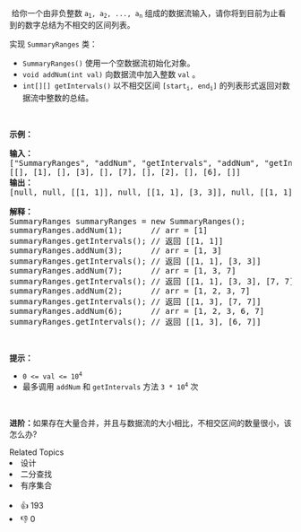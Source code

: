<p>&nbsp;给你一个由非负整数&nbsp;<code>a<sub>1</sub>, a<sub>2</sub>, ..., a<sub>n</sub></code> 组成的数据流输入，请你将到目前为止看到的数字总结为不相交的区间列表。</p>

<p>实现 <code>SummaryRanges</code> 类：</p>

<div class="original__bRMd"> 
 <div> 
  <ul> 
   <li><code>SummaryRanges()</code> 使用一个空数据流初始化对象。</li> 
   <li><code>void addNum(int val)</code> 向数据流中加入整数 <code>val</code> 。</li> 
   <li><code>int[][] getIntervals()</code> 以不相交区间&nbsp;<code>[start<sub>i</sub>, end<sub>i</sub>]</code> 的列表形式返回对数据流中整数的总结。</li> 
  </ul> 
 </div>
</div>

<p>&nbsp;</p>

<p><strong>示例：</strong></p>

<pre>
<strong>输入：</strong>
["SummaryRanges", "addNum", "getIntervals", "addNum", "getIntervals", "addNum", "getIntervals", "addNum", "getIntervals", "addNum", "getIntervals"]
[[], [1], [], [3], [], [7], [], [2], [], [6], []]
<strong>输出：</strong>
[null, null, [[1, 1]], null, [[1, 1], [3, 3]], null, [[1, 1], [3, 3], [7, 7]], null, [[1, 3], [7, 7]], null, [[1, 3], [6, 7]]]

<strong>解释：</strong>
SummaryRanges summaryRanges = new SummaryRanges();
summaryRanges.addNum(1);      // arr = [1]
summaryRanges.getIntervals(); // 返回 [[1, 1]]
summaryRanges.addNum(3);      // arr = [1, 3]
summaryRanges.getIntervals(); // 返回 [[1, 1], [3, 3]]
summaryRanges.addNum(7);      // arr = [1, 3, 7]
summaryRanges.getIntervals(); // 返回 [[1, 1], [3, 3], [7, 7]]
summaryRanges.addNum(2);      // arr = [1, 2, 3, 7]
summaryRanges.getIntervals(); // 返回 [[1, 3], [7, 7]]
summaryRanges.addNum(6);      // arr = [1, 2, 3, 6, 7]
summaryRanges.getIntervals(); // 返回 [[1, 3], [6, 7]]
</pre>

<p>&nbsp;</p>

<p><strong>提示：</strong></p>

<ul> 
 <li><code>0 &lt;= val &lt;= 10<sup>4</sup></code></li> 
 <li>最多调用&nbsp;<code>addNum</code> 和 <code>getIntervals</code> 方法 <code>3 * 10<sup>4</sup></code> 次</li> 
</ul>

<p>&nbsp;</p>

<p><strong>进阶：</strong>如果存在大量合并，并且与数据流的大小相比，不相交区间的数量很小，该怎么办?</p>

<div><div>Related Topics</div><div><li>设计</li><li>二分查找</li><li>有序集合</li></div></div><br><div><li>👍 193</li><li>👎 0</li></div>